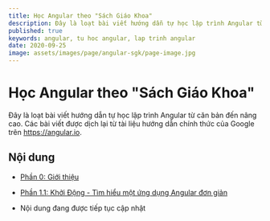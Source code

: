 ```yaml
---
title: Học Angular theo "Sách Giáo Khoa"
description: Đây là loạt bài viết hướng dẫn tự học lập trình Angular từ căn bản đến nâng cao. Các bài viết được dịch lại từ tài liệu hướng dẫn chính thức của Google.
published: true
keywords: angular, tu hoc angular, lap trinh angular
date: 2020-09-25
image: assets/images/page/angular-sgk/page-image.jpg
---
```


# Học Angular theo "Sách Giáo Khoa"

Đây là loạt bài viết hướng dẫn tự học lập trình Angular từ căn bản đến nâng cao. Các bài viết được dịch lại từ tài liệu hướng dẫn chính thức của Google trên https://angular.io.

## Nội dung
- [Phần 0: Giới thiệu](https://nhannguyendacoder.com/blog/angular/sgk/marketing/docs)
- [Phần 1.1: Khởi Động - Tìm hiểu một ứng dụng Angular đơn giản](https://nhannguyendacoder.com/blog/angular/sgk/start/index)

- Nội dung đang được tiếp tục cập nhật